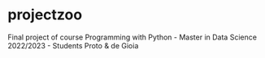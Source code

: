 # projectzoo
Final project of course Programming with Python - Master in Data Science 2022/2023 - Students Proto &amp; de Gioia 
